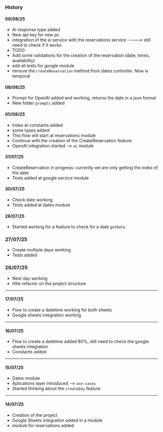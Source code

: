 ### History

#### 09/08/25
- Ai response type added
- New api key for new pc
- integration of the ai service with the reservations service -----> still need to check if it works
- TODO:
 - Add some validations for the creation of the reservation (date, times, availability)
 - add all tests for google module
 - remove the `createReservation` method from dates controller. Now is temporal

#### 08/08/25
- Prompt for OpenAI added and working, returns the date in a json format
- New folder `prompts` added

#### 05/08/25
- index at constants added
- some types added
- This flow will start at reservations module
- Continue with the creation of the CreateReservation feature
- OpenAI integration started --> `ai` module


#### 31/07/25
- CreateReservation in progress: currently we are only getting the index of the date
- Tests added at google service module


#### 30/07/25
- Check date working
- Tests added at dates module


#### 28/07/25
- Started working for a feature to check for a date `getDate`

### 27/07/25
- Create multiple days working
- Tests added

### 26/07/25
- Next day working
- little refactor on the project structure

---
#### 17/07/25
- Flow to create a datetime working for both sheets
- Google sheets integration working

---
#### 16/07/25
- Flow to create a datetime added 80%, still need to check the google sheets integration
- Constants added

---
#### 15/07/25
- Dates module
- Aplications layer introduced --> `use-cases`
- Started thinking about the `createDay` feature

---
#### 14/07/25
- Creation of the project
- Google Sheets integration added in a module
- module for reservations added